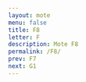 ```yaml
---
layout: mote
menu: false
title: F8
letter: F
description: Mote F8
permalink: /F8/
prev: F7
next: G1
---
```

